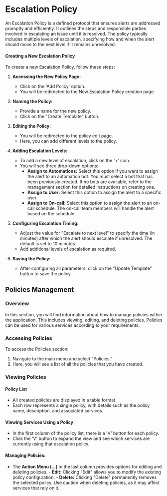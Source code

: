 # Escalation Policy 
An Escalation Policy is a defined protocol that ensures alerts are addressed promptly and efficiently. It outlines the steps and responsible parties involved in escalating an issue until it is resolved. The policy typically includes multiple levels of escalation, specifying how and when the alert should move to the next level if it remains unresolved.

#### Creating a New Escalation Policy

To create a new Escalation Policy, follow these steps:

1. **Accessing the New Policy Page:**

    - Click on the 'Add Policy' option.
    - You will be redirected to the New Escalation Policy creation page.

2. **Naming the Policy:**
    
    - Provide a name for the new policy.
    - Click on the "Create Template" button.

3. **Editing the Policy:**
    
    - You will be redirected to the policy edit page.
    - Here, you can add different levels to the policy.

4. **Adding Escalation Levels:**
    
    - To add a new level of escalation, click on the '+' icon.
    - You will see three drop-down options:
        - **Assign to Automations:** Select this option if you want to assign the alert to an automation bot. You must select a bot that has been previously created. If no bots are available, refer to the management section for detailed instructions on creating one.
        - **Assign to User:** Select this option to assign the alert to a specific user.
        - **Assign to On-call:** Select this option to assign the alert to an on-call schedule. The on-call team members will handle the alert based on the schedule.

5. **Configuring Escalation Timing:**
    
    - Adjust the value for "Escalate to next level" to specify the time (in minutes) after which the alert should escalate if unresolved. The default is set to 10 minutes.
    - Add additional levels of escalation as required.

6. **Saving the Policy:**
    
    - After configuring all parameters, click on the "Update Template" button to save the policy.

## Policies Management 
### Overview
In this section, you will find information about how to manage policies within the application. This includes viewing, editing, and deleting policies. Policies can be used for various services according to your requirements.

### Accessing Policies

To access the Policies section:
1. Navigate to the main menu and select "Policies."
2. Here, you will see a list of all the policies that you have created.

### Viewing Policies

#### Policy List

- All created policies are displayed in a table format.
- Each row represents a single policy, with details such as the policy name, description, and associated services.

#### Viewing Services Using a Policy

- In the first column of the policy list, there is a 'V' button for each policy.
- Click the 'V' button to expand the view and see which services are currently using that escalation policy.
#### Managing Policies:    
- The **Action Menu (...)** in the last column provides options for editing and deleting policies.
        - **Edit:** Clicking "Edit" allows you to modify the existing policy configuration.
        - **Delete:** Clicking "Delete" permanently removes the selected policy. Use caution when deleting policies, as it may affect services that rely on it.
